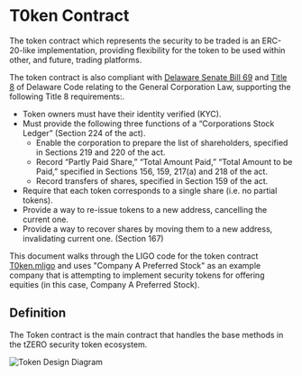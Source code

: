 # T0ken Contract
The token contract which represents the security to be traded is an ERC-20-like implementation, providing flexibility for the token to be used within other, and future, trading platforms.

The token contract is also compliant with [Delaware Senate Bill 69][bill-69] and [Title 8][title-8] of Delaware Code
relating to the General Corporation Law, supporting the following Title 8 requirements:.

- Token owners must have their identity verified (KYC).
- Must provide the following three functions of a “Corporations Stock Ledger” (Section 224 of the act).
  - Enable the corporation to prepare the list of shareholders, specified in Sections 219 and 220 of the act.
  - Record “Partly Paid Share,” “Total Amount Paid,” “Total Amount to be Paid,” specified in Sections 156, 159, 217(a) and 218 of the act.
  - Record transfers of shares, specified in Section 159 of the act.
- Require that each token corresponds to a single share (i.e. no partial tokens).
- Provide a way to re-issue tokens to a new address, cancelling the current one.
- Provide a way to recover shares by moving them to a new address, invalidating current one. (Section 167)

This document walks through the LIGO code for the token contract [T0ken.mligo](../../src/contracts/T0ken.mligo) and
uses "Company A Preferred Stock" as an example company that is attempting to implement security tokens for offering
equities (in this case, Company A Preferred Stock).

## Definition
The Token contract is the main contract that handles the base methods in the tZERO security token ecosystem.

![Token Design Diagram][design]  


[ERC-20]: //theethereum.wiki/w/index.php/ERC-20_Token_Standard
[bill-69]: //legis.delaware.gov/json/BillDetail/GenerateHtmlDocument?legislationId=25730&legislationTypeId=1&docTypeId=2&legislationName=SB69
[title-8]: //legis.delaware.gov/json/BillDetail/GenerateHtmlDocument?legislationId=25730&legislationTypeId=1&docTypeId=2&legislationName=SB69
[design]: http://www.plantuml.com/plantuml/png/ZPD1Qzj048NFqQyOoA4ExS65jg4bX50rXfuAiUzcfHrRYrUxOcOKumR_zwnN3be5HNXFqhpPzxuHemSMHTBMDli4rsC7bdAmoEDYnZlZ6aMg1gwKzdlZjh1HbZ5H6bNkr1RX9GCeF6cat5jFS3sVvu-tVq9ruvqCQyVald62j55bvw28_FwzGH4YjkHRfyzAVhlu-VXZCd1f_YDy_Jw8oWsL5dLUXRSofCR4QRhIAkQFoIfK8V_tntplb7rb12_X7WK3K29aYbPmCKtjwyOxT08l5qB4skYKuoG9wxSGNHcDW7KZ1wXHAgyvMRZBJvRrso2a76-Grjr8TtSmU_eICM_W_ZuEzXaqiXYdn7W7lq1fJSWSbMTbMmor86R7rDS_8r70dVHbtrA9GylBmzv-YPNVeGi9JrYASbkBqV-gswdLl1FpBhoBZYS27Eh2ss39GiPj4oLGb6IQI34Y-xr3wl4InJ2t4v9o9QutnXckK8UkmdkRj8WNPTVSDeqzT9CcOg7iwJe7uUsnL-CsMdEgzk7WumHPqhQ8sN_FA32xIRHJ5UFdvA6mHCbx-zdGFMrSdTS9PiF56klvTruHc2NB4dklZjanUq2dszg-0W00
